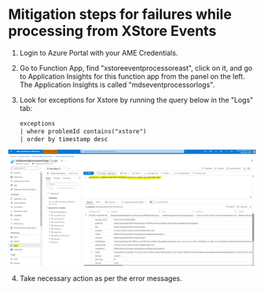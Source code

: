 

# Mitigation steps for failures while processing from XStore Events
1)  Login to Azure Portal with your AME Credentials.

2) Go to Function App, find "xstoreeventprocessoreast", click on it, and go to Application Insights for this function app from the panel on the left. The Application Insights is called "mdseventprocessorlogs".

3) Look for exceptions for Xstore by running the query below in the "Logs" tab:

    ```
    exceptions 
    | where problemId contains("xstore") 
    | order by timestamp desc
    ```

![xstoreFailureMitigation](../Images/xstoreFailureMitigation.png)

4) Take necessary action as per the error messages. 






